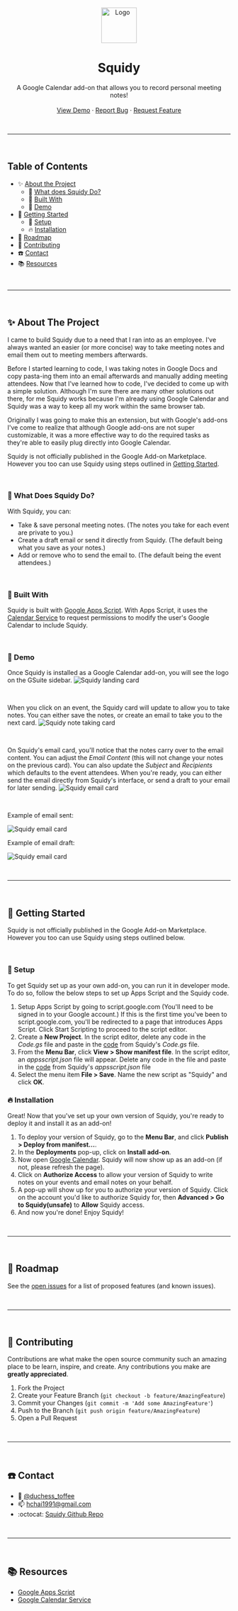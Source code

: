<!-- PROJECT LOGO -->
<br />
<p align="center">
  <a href="https://github.com/duchess-toffee/squidy">
    <img src="https://emojipedia-us.s3.dualstack.us-west-1.amazonaws.com/thumbs/160/twitter/71/squid_1f991.png" alt="Logo" width="80" height="80">
  </a>

  <h1 align="center" style="border:none" >Squidy</h1>

  <p align="center">
    A Google Calendar add-on that allows you to record personal meeting notes!
    <br />
    <br />
    <a href="#demo">View Demo</a>
    ·
    <a href="https://github.com/duchess-toffee/squidy/issues">Report Bug</a>
    ·
    <a href="https://github.com/duchess-toffee/squidy/issues">Request Feature</a>
  </p>
  
<br/><hr/><br/>

<!-- TABLE OF CONTENTS -->

## Table of Contents

- :sparkles: [About the Project](#sparkles-about-the-project)
  - :thinking: [What does Squidy Do?](#thinking-what-does-squidy-do)
  - :wrench: [Built With](#wrench-built-with)
  - :eyes: [Demo](#eyes-demo)
- :rocket: [Getting Started](#rocket-getting-started)
  - :key: [Setup](#key-setup)
  - :fire: [Installation](#fire-installation)
- :traffic_light: [Roadmap](#traffic_light-roadmap)
- :handshake: [Contributing](#handshake-contributing)
- :phone: [Contact](#phone-contact)
- :books: [Resources](#books-resources)

<br /><hr/><br/>

<!-- ABOUT THE PROJECT -->

## :sparkles: About The Project

I came to build Squidy due to a need that I ran into as an employee. I've always wanted an easier (or more concise) way to take meeting notes and email them out to meeting members afterwards.

Before I started learning to code, I was taking notes in Google Docs and copy pasta-ing them into an email afterwards and manually adding meeting attendees. Now that I've learned how to code, I've decided to come up with a simple solution. Although I'm sure there are many other solutions out there, for me Squidy works because I'm already using Google Calendar and Squidy was a way to keep all my work within the same browser tab.

Originally I was going to make this an extension, but with Google's add-ons I've come to realize that although Google add-ons are not super customizable, it was a more effective way to do the required tasks as they're able to easily plug directly into Google Calendar.

Squidy is not officially published in the Google Add-on Marketplace. However you too can use Squidy using steps outlined in [Getting Started](#rocket-getting-started).

<br/>

### :thinking: What Does Squidy Do?

With Squidy, you can:

- Take & save personal meeting notes. (The notes you take for each event are private to you.)
- Create a draft email or send it directly from Squidy. (The default being what you save as your notes.)
- Add or remove who to send the email to. (The default being the event attendees.)

<br/>

### :wrench: Built With

Squidy is built with [Google Apps Script](https://developers.google.com/apps-script). With Apps Script, it uses the [Calendar Service](https://developers.google.com/apps-script/reference/calendar) to request permissions to modify the user's Google Calendar to include Squidy.

<br/>

<!-- USAGE EXAMPLES -->

### :eyes: Demo

Once Squidy is installed as a Google Calendar add-on, you will see the logo on the GSuite sidebar.
<img src="images/squidy_landing_card.png" alt="Squidy landing card">

<br/>

When you click on an event, the Squidy card will update to allow you to take notes. You can either save the notes, or create an email to take you to the next card.
<img src="images/squidy_note_card.png" alt="Squidy note taking card">

<br/>

On Squidy's email card, you'll notice that the notes carry over to the email content. You can adjust the _Email Content_ (this will not change your notes on the previous card). You can also update the _Subject_ and _Recipients_ which defaults to the event attendees. When you're ready, you can either send the email directly from Squidy's interface, or send a draft to your email for later sending.
<img src="images/squidy_email_card.png" alt="Squidy email card">

<br/>

<p>Example of email sent:</p>
<img src="images/squidy_email_sent.png" alt="Squidy email card" >

<br/>

<p>Example of email draft:</p>
<img src="images/squidy_email_draft.png" alt="Squidy email card">

<br/><hr/><br/>

<!-- GETTING STARTED -->

## :rocket: Getting Started

Squidy is not officially published in the Google Add-on Marketplace. However you too can use Squidy using steps outlined below.

<br/>

### :key: Setup

To get Squidy set up as your own add-on, you can run it in developer mode. To do so, follow the below steps to set up Apps Script and the Squidy code.

1. Setup Apps Script by going to script.google.com (You'll need to be signed in to your Google account.) If this is the first time you've been to script.google.com, you'll be redirected to a page that introduces Apps Script. Click Start Scripting to proceed to the script editor.
2. Create a **New Project**. In the script editor, delete any code in the _Code.gs_ file and paste in the [code](https://github.com/duchess-toffee/squidy/blob/master/Code.gs) from Squidy's _Code.gs_ file.
3. From the **Menu Bar**, click **View > Show manifest file**. In the script editor, an _appsscript.json_ file will appear. Delete any code in the file and paste in the [code](https://github.com/duchess-toffee/squidy/blob/master/appsscript.json) from Squidy's _appsscript.json_ file
4. Select the menu item **File > Save**. Name the new script as "Squidy" and click **OK**.

### :fire: Installation

Great! Now that you've set up your own version of Squidy, you're ready to deploy it and install it as an add-on!

1. To deploy your version of Squidy, go to the **Menu Bar**, and click **Publish > Deploy from manifest...**.
2. In the **Deployments** pop-up, click on **Install add-on**.
3. Now open [Google Calendar](https://calendar.google.com/). Squidy will now show up as an add-on (if not, please refresh the page).
4. Click on **Authorize Access** to allow your version of Squidy to write notes on your events and email notes on your behalf.
5. A pop-up will show up for you to authorize your version of Squidy. Click on the account you'd like to authorize Squidy for, then **Advanced > Go to Squidy(unsafe)** to **Allow** Squidy access.
6. And now you're done! Enjoy Squidy!

<br/><hr/><br/>

<!-- ROADMAP -->

## :traffic_light: Roadmap

See the [open issues](https://github.com/othneildrew/Best-README-Template/issues) for a list of proposed features (and known issues).

<br/><hr/><br/>

<!-- CONTRIBUTING -->

## :handshake: Contributing

Contributions are what make the open source community such an amazing place to be learn, inspire, and create. Any contributions you make are **greatly appreciated**.

1. Fork the Project
2. Create your Feature Branch (`git checkout -b feature/AmazingFeature`)
3. Commit your Changes (`git commit -m 'Add some AmazingFeature'`)
4. Push to the Branch (`git push origin feature/AmazingFeature`)
5. Open a Pull Request

<br/><hr/><br/>

<!-- CONTACT -->

## :phone: Contact

- :mega: [@duchess_toffee](https://twitter.com/duchess_toffee)
- :mailbox: hchai1991@gmail.com
- :octocat: [Squidy Github Repo](https://github.com/duchess-toffee/squidy)

<br/><hr/><br/>

<!-- ACKNOWLEDGEMENTS -->

## :books: Resources

- [Google Apps Script](https://developers.google.com/apps-script)
- [Google Calendar Service](https://developers.google.com/apps-script/reference/calendar)
